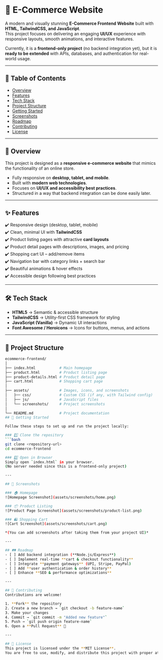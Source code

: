 # 🛒 E-Commerce Website  

A modern and visually stunning **E-Commerce Frontend Website** built with **HTML, TailwindCSS, and JavaScript**.  
This project focuses on delivering an engaging **UI/UX** experience with responsive layouts, smooth animations, and interactive features.  

Currently, it is a **frontend-only project** (no backend integration yet), but it is **ready to be extended** with APIs, databases, and authentication for real-world usage.  

---

## 📌 Table of Contents  
- [Overview](#overview)  
- [Features](#features)  
- [Tech Stack](#tech-stack)  
- [Project Structure](#project-structure)  
- [Getting Started](#getting-started)  
- [Screenshots](#screenshots)  
- [Roadmap](#roadmap)  
- [Contributing](#contributing)  
- [License](#license)  

---

## 🔎 Overview  
This project is designed as a **responsive e-commerce website** that mimics the functionality of an online store.  

- Fully responsive on **desktop, tablet, and mobile**.  
- Built with **modern web technologies**.  
- Focuses on **UI/UX and accessibility best practices**.  
- Structured in a way that backend integration can be done easily later.  

---

## ✨ Features  
✔️ Responsive design (desktop, tablet, mobile)  
✔️ Clean, minimal UI with **TailwindCSS**  
✔️ Product listing pages with attractive **card layouts**  
✔️ Product detail pages with descriptions, images, and pricing  
✔️ Shopping cart UI – add/remove items  
✔️ Navigation bar with category links + search bar  
✔️ Beautiful animations & hover effects  
✔️ Accessible design following best practices  

---

## 🛠️ Tech Stack  
- **HTML5** → Semantic & accessible structure  
- **TailwindCSS** → Utility-first CSS framework for styling  
- **JavaScript (Vanilla)** → Dynamic UI interactions  
- **Font Awesome / Heroicons** → Icons for buttons, menus, and actions  

---

## 📂 Project Structure  

```bash
ecommerce-frontend/
│
├── index.html           # Main homepage
├── product.html         # Product listing page
├── product-details.html # Product detail page
├── cart.html            # Shopping cart page
│
├── assets/              # Images, icons, and screenshots
│   ├── css/             # Custom CSS (if any, with Tailwind config)
│   ├── js/              # JavaScript files
│   └── screenshots/     # Project screenshots
│
└── README.md            # Project documentation
## 🚀 Getting Started  

Follow these steps to set up and run the project locally:  

### 1️⃣ Clone the repository  
```bash
git clone <repository-url>
cd ecommerce-frontend

### 2️⃣ Open in Browser  
Simply open `index.html` in your browser.  
(No server needed since this is a frontend-only project)  

---

## 📸 Screenshots  

### 🏠 Homepage  
![Homepage Screenshot](assets/screenshots/home.png)  

### 📦 Product Listing  
![Product Page Screenshot](assets/screenshots/product-list.png)  

### 🛍️ Shopping Cart  
![Cart Screenshot](assets/screenshots/cart.png)  

*(You can add screenshots after taking them from your project UI)*  

---

## 🛤️ Roadmap  
- [ ] Add backend integration (**Node.js/Express**)  
- [ ] Implement real-time **cart & checkout functionality**  
- [ ] Integrate **payment gateways** (UPI, Stripe, PayPal)  
- [ ] Add **user authentication & order history**  
- [ ] Enhance **SEO & performance optimizations**  

---

## 🤝 Contributing  
Contributions are welcome!  

1. **Fork** the repository  
2. Create a new branch → `git checkout -b feature-name`  
3. Make your changes  
4. Commit → `git commit -m "Added new feature"`  
5. Push → `git push origin feature-name`  
6. Open a **Pull Request** 🎉  

---

## 📜 License  
This project is licensed under the **MIT License**.  
You are free to use, modify, and distribute this project with proper attribution.  
